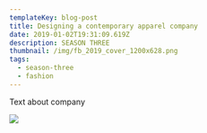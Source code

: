 ```yaml
---
templateKey: blog-post
title: Designing a contemporary apparel company
date: 2019-01-02T19:31:09.619Z
description: SEASON THREE
thumbnail: /img/fb_2019_cover_1200x628.png
tags:
  - season-three
  - fashion
---
```

Text about company

![](/img/fb_2019_cover_1200x628.png)
